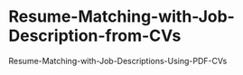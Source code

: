 # Resume-Matching-with-Job-Description-from-CVs
Resume-Matching-with-Job-Descriptions-Using-PDF-CVs
